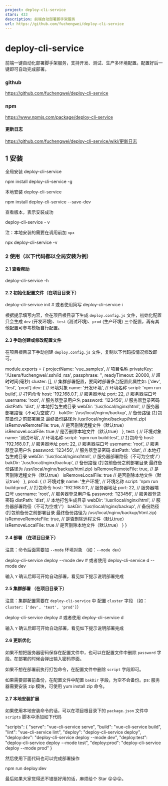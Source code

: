 ```yaml
---
project: deploy-cli-service
stars: 433
description: 前端自动部署脚手架服务
url: https://github.com/fuchengwei/deploy-cli-service
---
```


deploy-cli-service
==================

前端一键自动化部署脚手架服务，支持开发、测试、生产多环境配置。配置好后一键即可自动完成部署。

### github

https://github.com/fuchengwei/deploy-cli-service

### npm

https://www.npmjs.com/package/deploy-cli-service

#### 更新日志

https://github.com/fuchengwei/deploy-cli-service/wiki/更新日志

1 安装
----

全局安装 deploy-cli-service

npm install deploy-cli-service -g

本地安装 deploy-cli-service

npm install deploy-cli-service --save-dev

查看版本，表示安装成功

deploy\-cli\-service \- v

注：本地安装的需要在调用前加 `npx`

npx deploy-cli-service -v

### 2 使用（以下代码都以全局安装为例）

#### 2.1 查看帮助

deploy-cli-service -h

#### 2.2 初始化配置文件（在项目目录下）

deploy-cli-service init # 或者使用简写 deploy-cli-service i

根据提示填写内容，会在项目根目录下生成 `deploy.config.js` 文件，初始化配置只会生成 `dev` (开发环境)、`test` (测试环境)、`prod` (生产环境) 三个配置，再有其他配置可参考模板自行配置。

#### 2.3 手动创建或修改配置文件

在项目根目录下手动创建 `deploy.config.js` 文件，复制以下代码按情况修改即可。

module.exports \= {
  projectName: 'vue\_samples', // 项目名称
  privateKey: '/Users/fuchengwei/.ssh/id\_rsa',
  passphrase: '',
  readyTimeout: 20000, // 超时时间(毫秒)
  cluster: \[\], // 集群部署配置，要同时部署多台配置此属性如: \['dev', 'test', 'prod'\]
  dev: {
    // 环境对象
    name: '开发环境', // 环境名称
    script: 'npm run build', // 打包命令
    host: '192.168.0.1', // 服务器地址
    port: 22, // 服务器端口号
    username: 'root', // 服务器登录用户名
    password: '123456', // 服务器登录密码
    distPath: 'dist', // 本地打包生成目录
    webDir: '/usr/local/nginx/html', // 服务器部署路径（不可为空或'/'）
    bakDir: '/usr/local/nginx/backup', // 备份路径 (打包前备份之前部署目录 最终备份路径为 /usr/local/nginx/backup/html.zip)
    isRemoveRemoteFile: true, // 是否删除远程文件（默认true）
    isRemoveLocalFile: true // 是否删除本地文件（默认true）
  },
  test: {
    // 环境对象
    name: '测试环境', // 环境名称
    script: 'npm run build:test', // 打包命令
    host: '192.168.0.1', // 服务器地址
    port: 22, // 服务器端口号
    username: 'root', // 服务器登录用户名
    password: '123456', // 服务器登录密码
    distPath: 'dist', // 本地打包生成目录
    webDir: '/usr/local/nginx/html', // 服务器部署路径（不可为空或'/'）
    bakDir: '/usr/local/nginx/backup', // 备份路径 (打包前备份之前部署目录 最终备份路径为 /usr/local/nginx/backup/html.zip)
    isRemoveRemoteFile: true, // 是否删除远程文件（默认true）
    isRemoveLocalFile: true // 是否删除本地文件（默认true）
  },
  prod: {
    // 环境对象
    name: '生产环境', // 环境名称
    script: 'npm run build:prod', // 打包命令
    host: '192.168.0.1', // 服务器地址
    port: 22, // 服务器端口号
    username: 'root', // 服务器登录用户名
    password: '123456', // 服务器登录密码
    distPath: 'dist', // 本地打包生成目录
    webDir: '/usr/local/nginx/html', // 服务器部署路径（不可为空或'/'）
    bakDir: '/usr/local/nginx/backup', // 备份路径 (打包前备份之前部署目录 最终备份路径为 /usr/local/nginx/backup/html.zip)
    isRemoveRemoteFile: true, // 是否删除远程文件（默认true）
    isRemoveLocalFile: true // 是否删除本地文件（默认true）
  }
}

#### 2.4 部署 （在项目目录下）

注意：命令后面需要加 `--mode` 环境对象 （如：`--mode dev`）

deploy-cli-service deploy --mode dev # 或者使用 deploy-cli-service d --mode dev

输入 `Y` 确认后即可开始自动部署，看见如下提示说明部署完成

#### 2.5 集群部署 （在项目目录下）

注意：集群配置需要在 `deploy-cli-service` 中 配置 `cluster` 字段 （如：`cluster: ['dev', 'test', 'prod']`）

deploy-cli-service deploy # 或者使用 deploy-cli-service d

输入 `Y` 确认后即可开始自动部署，看见如下提示说明部署完成

#### 2.6 更新优化

如果不想把服务器密码保存在配置文件中，也可以在配置文件中删除 `password` 字段。在部署的时候会弹出输入密码界面。

如果不想在部署前执行打包命令，在配置文件中删除 `script` 字段即可。

如果需要部署前备份，在配置文件中配置 `bakDir` 字段，为空不会备份。ps: 服务器需要安装 zip 模块，可使用 yum install zip 命令。

#### 2.7 本地安装扩展

如果使用本地安装命令的话，可以在项目根目录下的 `package.json` 文件中 `scripts` 脚本中添加如下代码

"scripts": {
  "serve": "vue-cli-service serve",
  "build": "vue-cli-service build",
  "lint": "vue-cli-service lint",
  "deploy": "deploy-cli-service deploy",
  "deploy:dev": "deploy-cli-service deploy --mode dev",
  "deploy:test": "deploy-cli-service deploy --mode test",
  "deploy:prod": "deploy-cli-service deploy --mode prod"
}

然后使用下面代码也可以完成部署操作

npm run deploy:dev

最后如果大家觉得还不错挺好用的话，麻烦给个 Star 😜😜😜。
